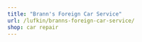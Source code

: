 ```yaml
---
title: "Brann's Foreign Car Service"
url: /lufkin/branns-foreign-car-service/
shop: car repair
---
```

